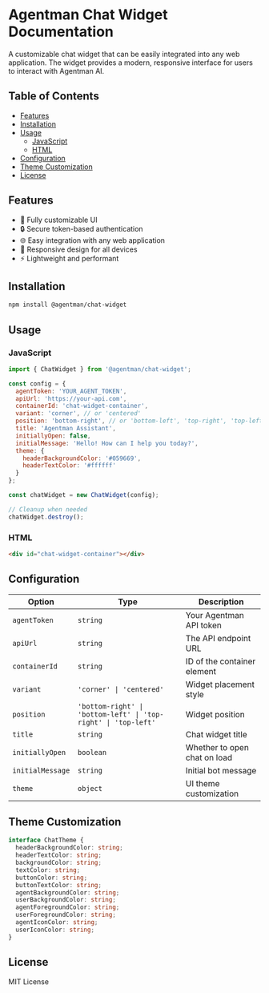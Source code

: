 # Agentman Chat Widget Documentation

A customizable chat widget that can be easily integrated into any web application. The widget provides a modern, responsive interface for users to interact with Agentman AI.

## Table of Contents
- [Features](#features)
- [Installation](#installation)
- [Usage](#usage)
  - [JavaScript](#javascript)
  - [HTML](#html)
- [Configuration](#configuration)
- [Theme Customization](#theme-customization)
- [License](#license)

## Features

- 🎨 Fully customizable UI
- 🔒 Secure token-based authentication
- 🌐 Easy integration with any web application
- 📱 Responsive design for all devices
- ⚡ Lightweight and performant

## Installation

```bash
npm install @agentman/chat-widget
```

## Usage

### JavaScript

```javascript
import { ChatWidget } from '@agentman/chat-widget';

const config = {
  agentToken: 'YOUR_AGENT_TOKEN',
  apiUrl: 'https://your-api.com',
  containerId: 'chat-widget-container',
  variant: 'corner', // or 'centered'
  position: 'bottom-right', // or 'bottom-left', 'top-right', 'top-left'
  title: 'Agentman Assistant',
  initiallyOpen: false,
  initialMessage: 'Hello! How can I help you today?',
  theme: {
    headerBackgroundColor: '#059669',
    headerTextColor: '#ffffff'
  }
};

const chatWidget = new ChatWidget(config);

// Cleanup when needed
chatWidget.destroy();
```

### HTML

```html
<div id="chat-widget-container"></div>
```

## Configuration

| Option | Type | Description |
|--------|------|-------------|
| `agentToken` | `string` | Your Agentman API token |
| `apiUrl` | `string` | The API endpoint URL |
| `containerId` | `string` | ID of the container element |
| `variant` | `'corner' \| 'centered'` | Widget placement style |
| `position` | `'bottom-right' \| 'bottom-left' \| 'top-right' \| 'top-left'` | Widget position |
| `title` | `string` | Chat widget title |
| `initiallyOpen` | `boolean` | Whether to open chat on load |
| `initialMessage` | `string` | Initial bot message |
| `theme` | `object` | UI theme customization |

## Theme Customization

```typescript
interface ChatTheme {
  headerBackgroundColor: string;
  headerTextColor: string;
  backgroundColor: string;
  textColor: string;
  buttonColor: string;
  buttonTextColor: string;
  agentBackgroundColor: string;
  userBackgroundColor: string;
  agentForegroundColor: string;
  userForegroundColor: string;
  agentIconColor: string;
  userIconColor: string;
}
```

## License

MIT License
